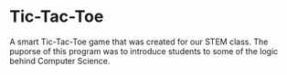 # Tic-Tac-Toe
A smart Tic-Tac-Toe game that was created for our STEM class. The puporse of this program was to introduce students to some of the logic behind Computer Science.
